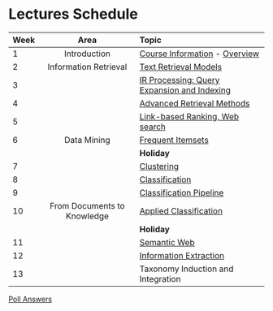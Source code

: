 # Lectures Schedule

| Week | Area                        | Topic                                            |
|:-----|:---------------------------:|:-------------------------------------------------|
| 1    | Introduction                | [Course Information][0] - [Overview][1]          |
| 2    | Information Retrieval       | [Text Retrieval Models][2]                       |
| 3    |                             | [IR Processing: Query Expansion and Indexing][3] |
| 4    |                             | [Advanced Retrieval Methods][4]                  |
| 5    |                             | [Link-based Ranking, Web search][5]              |
| 6    | Data Mining                 | [Frequent Itemsets][6]                           |
|      |                             | **Holiday**                                      |
| 7    |                             | [Clustering][7]                                  |
| 8    |                             | [Classification][8]                              |
| 9    |                             | [Classification Pipeline][9]                     |
| 10   | From Documents to Knowledge | [Applied Classification][10]                     |
|      |                             | **Holiday**                                      |
| 11   |                             | [Semantic Web][11]                               |
| 12   |                             | [Information Extraction][12]                     |
| 13   |                             | Taxonomy Induction and Integration               |

[Poll Answers](poll%20answers)

[0]:week%201%20-%20Course%20Information%202018.pdf
[1]:week%201%20-%20Overview%20DIS.pdf
[2]:week%202%20-%20Information%20Retrieval%20Basics.pdf
[3]:week%203%20-%20IR%20Implementation.pdf
[4]:week%204%20-%20Advanced%20Retrieval%20Models.pdf
[5]:week%205%20-%20Link%20Analysis.pdf
[6]:week%206%20-%20Frequent%20Itemsets.pdf
[7]:week%207%20-%20Clustering.pdf
[8]:week%208%20-%20Classification.pdf
[9]:week%209%20-%20Classification%20Pipeline.pdf
[10]:week%2010%20-%20Applied%20Classification.pdf
[11]:week%2011%20-%20Semantic%20Web.pdf
[12]:week%2012%20-%20Information%20Extraction.pdf
